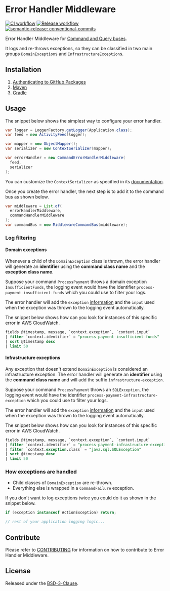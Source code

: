 # Error Handler Middleware

[![CI workflow](https://github.com/montealegreluis/error-handler-middleware/actions/workflows/ci.yml/badge.svg)](https://github.com/montealegreluis/error-handler-middleware/actions/workflows/ci.yml)
[![Release workflow](https://github.com/montealegreluis/error-handler-middleware/actions/workflows/release.yml/badge.svg)](https://github.com/montealegreluis/error-handler-middleware/actions/workflows/release.yml)
[![semantic-release: conventional-commits](https://img.shields.io/badge/semantic--release-conventionalcommits-e10079?logo=semantic-release)](https://github.com/semantic-release/semantic-release)

Error Handler Middleware for [Command and Query buses](https://github.com/MontealegreLuis/service-buses).

It logs and re-throws exceptions, so they can be classified in two main groups `DomainException`s and `InfrastructureException`s.

## Installation

1. [Authenticating to GitHub Packages](https://github.com/MontealegreLuis/error-handler-middleware/blob/main/docs/installation/authentication.md)
2. [Maven](https://github.com/MontealegreLuis/error-handler-middleware/blob/main/docs/installation/maven.md)
3. [Gradle](https://github.com/MontealegreLuis/error-handler-middleware/blob/main/docs/installation/gradle.md)

## Usage

The snippet below shows the simplest way to configure your error handler.

```java
var logger = LoggerFactory.getLogger(Application.class);
var feed = new ActivityFeed(logger);

var mapper = new ObjectMapper();
var serializer = new ContextSerializer(mapper);

var errorHandler = new CommandErrorHandlerMiddleware(
  feed, 
  serializer
);
```

You can customize the `ContextSerializer` as specified in its [documentation](https://github.com/MontealegreLuis/activity-feed#masking-sensitive-information).

Once you create the error handler, the next step is to add it to the command bus as shown below.

```java
var middleware = List.of(
  errorHandlerMiddleware, 
  commandHandlerMiddleware
);
var commandBus = new MiddlewareCommandBus(middleware);
```

### Log filtering

#### Domain exceptions

Whenever a child of the `DomainException` class is thrown, the error handler will generate an **identifier** using the **command class name** and the **exception class name**.

Suppose your command `ProcessPayment` throws a domain exception `InsufficientFunds`, the logging event would have the identifier `process-payment-insufficient-funds` which you could use to filter your logs.

The error handler will add the `exception` [information](https://github.com/MontealegreLuis/activity-feed#logging-an-exception) and the `input` used when the exception was thrown to the logging event automatically.

The snippet below shows how can you look for instances of this specific error in AWS CloudWatch.

```sql
fields @timestamp, message, `context.exception`, `context.input`
| filter `context.identifier` = "process-payment-insufficient-funds"
| sort @timestamp desc
| limit 50
```

#### Infrastructure exceptions

Any exception that doesn't extend `DomainException` is considered an infrastructure exception.
The error handler will generate an **identifier** using the **command class name** and will add the suffix `infrastructure-exception`.

Suppose your command `ProcessPayment` throws an `SQLException`, the logging event would have the identifier `process-payment-infrastructure-exception` which you could use to filter your logs.

The error handler will add the `exception` [information](https://github.com/MontealegreLuis/activity-feed#logging-an-exception) and the `input` used when the exception was thrown to the logging event automatically.

The snippet below shows how can you look for instances of this specific error in AWS CloudWatch.

```sql
fields @timestamp, message, `context.exception`, `context.input`
| filter `context.identifier` = "process-payment-infrastructure-exception"
| filter `context.exception.class` = "java.sql.SQLException"
| sort @timestamp desc
| limit 50
```

### How exceptions are handled

- Child classes of `DomainException` are re-thrown.
- Everything else is wrapped in a `CommandFailure` exception.

If you don't want to log exceptions twice you could do it as shown in the snippet below.

```java
if (exception instanceof ActionException) return;

// rest of your application logging logic...
```

## Contribute

Please refer to [CONTRIBUTING](https://github.com/MontealegreLuis/error-handler-middleware/blob/main/CONTRIBUTING.md) for information on how to contribute to Error Handler Middleware.

## License

Released under the [BSD-3-Clause](https://github.com/MontealegreLuis/error-handler-middleware/blob/main/LICENSE).
